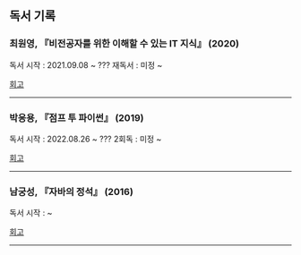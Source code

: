 ## 독서 기록
 
### 최원영, 『**비전공자**를 위한 이해할 수 있는 **IT 지식**』 (2020)  
   독서 시작 : 2021.09.08 ~ ??? 
   재독서 : 미정 ~
   
   [회고](https://dawntea-studio.tistory.com/12?category=1032790)
***
### 박응용, 『점프 투 파이썬』 (2019)  
   독서 시작 : 2022.08.26 ~ ???
   2회독 : 미정 ~ 
   
   [회고](https://dawntea-studio.tistory.com/10)
   ***
### 남궁성, 『자바의 정석』 (2016)
   독서 시작 : ~ 
   
   [회고](https://dawntea-studio.tistory.com/11)
   ***
